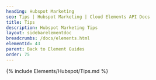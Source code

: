 ```yaml
---
heading: Hubspot Marketing
seo: Tips | Hubspot Marketing | Cloud Elements API Docs
title: Tips
description: Hubspot Marketing Tips
layout: sidebarelementdoc
breadcrumbs: /docs/elements.html
elementId: 43
parent: Back to Element Guides
order: 75
---
```

{% include Elements/Hubspot/Tips.md %}